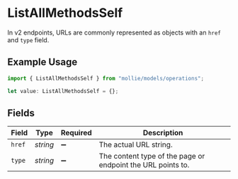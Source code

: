 # ListAllMethodsSelf

In v2 endpoints, URLs are commonly represented as objects with an `href` and `type` field.

## Example Usage

```typescript
import { ListAllMethodsSelf } from "mollie/models/operations";

let value: ListAllMethodsSelf = {};
```

## Fields

| Field                                                       | Type                                                        | Required                                                    | Description                                                 |
| ----------------------------------------------------------- | ----------------------------------------------------------- | ----------------------------------------------------------- | ----------------------------------------------------------- |
| `href`                                                      | *string*                                                    | :heavy_minus_sign:                                          | The actual URL string.                                      |
| `type`                                                      | *string*                                                    | :heavy_minus_sign:                                          | The content type of the page or endpoint the URL points to. |